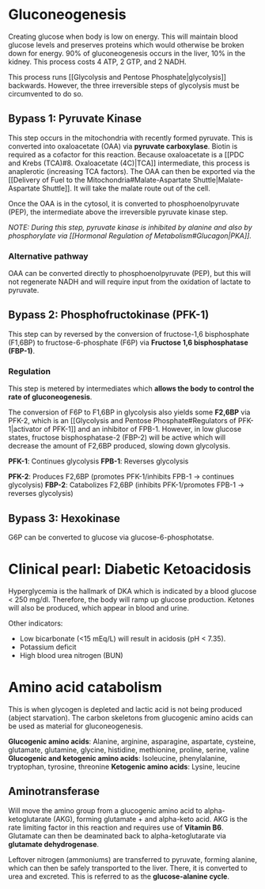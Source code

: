 # Gluconeogenesis
Creating glucose when body is low on energy. This will maintain blood glucose levels and preserves proteins which would otherwise be broken down for energy. 90% of gluconeogenesis occurs in the liver, 10% in the kidney. This process costs 4 ATP, 2 GTP, and 2 NADH.

This process runs [[Glycolysis and Pentose Phosphate|glycolysis]] backwards. However, the three irreversible steps of glycolysis must be circumvented to do so.
## Bypass 1: Pyruvate Kinase
This step occurs in the mitochondria with recently formed pyruvate. This is converted into oxaloacetate (OAA) via **pyruvate carboxylase**. Biotin is required as a cofactor for this reaction. Because oxaloacetate is a [[PDC and Krebs (TCA)#8. Oxaloacetate (4C)|TCA]] intermediate, this process is anaplerotic (increasing TCA factors). The OAA can then be exported via the [[Delivery of Fuel to the Mitochondria#Malate-Aspartate Shuttle|Malate-Aspartate Shuttle]]. It will take the malate route out of the cell.

Once the OAA is in the cytosol, it is converted to phosphoenolpyruvate (PEP), the intermediate above the irreversible pyruvate kinase step.

*NOTE: During this step, pyruvate kinase is inhibited by alanine and also by phosphorylate via [[Hormonal Regulation of Metabolism#Glucagon|PKA]].*
### Alternative pathway
OAA can be converted directly to phosphoenolpyruvate (PEP), but this will not regenerate NADH and will require input from the oxidation of lactate to pyruvate.
## Bypass 2: Phosphofructokinase (PFK-1)
This step can by reversed by the conversion of fructose-1,6 bisphosphate (F1,6BP) to fructose-6-phosphate (F6P) via **Fructose 1,6 bisphosphatase (FBP-1)**.
### Regulation
This step is metered by intermediates which **allows the body to control the rate of gluconeogenesis**.

The conversion of F6P to F1,6BP in glycolysis also yields some **F2,6BP** via PFK-2, which is an [[Glycolysis and Pentose Phosphate#Regulators of PFK-1|activator of PFK-1]] and an inhibitor of FPB-1. However, in low glucose states, fructose bisphosphatase-2 (FBP-2) will be active which will decrease the amount of F2,6BP produced, slowing down glycolysis.

**PFK-1**: Continues glycolysis
**FPB-1**: Reverses glycolysis

**PFK-2**: Produces F2,6BP (promotes PFK-1/inhibits FPB-1 → continues glycolysis)
**FBP-2**: Catabolizes F2,6BP (inhibits PFK-1/promotes FPB-1 → reverses glycolysis)
## Bypass 3: Hexokinase
G6P can be converted to glucose via glucose-6-phosphotatse.
# Clinical pearl: Diabetic Ketoacidosis
Hyperglycemia is the hallmark of DKA which is indicated by a blood glucose < 250 mg/dl. Therefore, the body will ramp up glucose production. Ketones will also be produced, which appear in blood and urine.

Other indicators:
- Low bicarbonate (<15 mEq/L) will result in acidosis (pH < 7.35).
- Potassium deficit
- High blood urea nitrogen (BUN)
# Amino acid catabolism
This is when glycogen is depleted and lactic acid is not being produced (abject starvation). The carbon skeletons from glucogenic amino acids can be used as material for gluconeogenesis.

**Glucogenic amino acids**: Alanine, arginine, asparagine, aspartate, cysteine, glutamate, glutamine, glycine, histidine, methionine, proline, serine, valine
**Glucogenic and ketogenic amino acids**: Isoleucine, phenylalanine, tryptophan, tyrosine, threonine
**Ketogenic amino acids**: Lysine, leucine
## Aminotransferase
Will move the amino group from a glucogenic amino acid to alpha-ketoglutarate (AKG), forming glutamate + and alpha-keto acid. AKG is the rate limiting factor in this reaction and requires use of **Vitamin B6**. Glutamate can then be deaminated back to alpha-ketoglutarate via **glutamate dehydrogenase**. 

Leftover nitrogen (ammoniums) are transferred to pyruvate, forming alanine, which can then be safely transported to the liver. There, it is converted to urea and excreted. This is referred to as the **glucose-alanine cycle**.